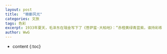 ```yaml
---
layout: post
title:  "赣鄱风光"
categories: 文旅
tags: 色彩
excerpt: 1933年夏天，毛泽东在瑞金写下了《菩萨蛮·大柏地》：“赤橙黄绿青蓝紫，谁持彩练当空舞？”江西的色彩，比彩虹更丰富：红是井冈山香糯质朴的红米，橙是赣南甜美丰润的脐橙，黄是婺源明艳动人的油菜花，绿是庐山蓊郁参天的古树，白是鄱阳湖上翩跹多姿的白鹤，青是景德镇千年窑火中闪耀的瓷器。
author: WwG
---
```


* content
{:toc}
